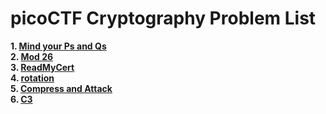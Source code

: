 # picoCTF Cryptography Problem List

__1. [Mind your Ps and Qs](https://play.picoctf.org/practice/challenge/162?category=2&page=1)__  
__2. [Mod 26](https://play.picoctf.org/practice/challenge/144?category=2&page=1)__  
__3. [ReadMyCert](https://play.picoctf.org/practice/challenge/367?category=2&page=3)__  
__4. [rotation](https://play.picoctf.org/practice/challenge/373?category=2&page=3)__  
__5. [Compress and Attack](https://play.picoctf.org/practice/challenge/127?category=2&page=3)__  
__6. [C3](https://play.picoctf.org/practice/challenge/407?category=2&page=4)__
